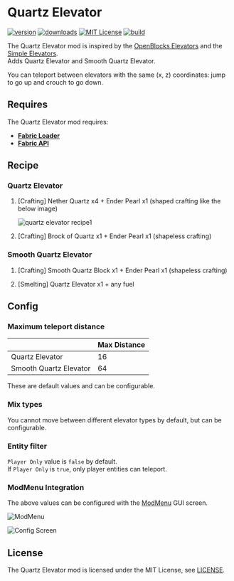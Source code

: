 # Quartz Elevator

[![version](http://cf.way2muchnoise.eu/versions/quartz-elevator.svg)](https://www.curseforge.com/minecraft/mc-mods/quartz-elevator)
[![downloads](http://cf.way2muchnoise.eu/quartz-elevator.svg)](https://www.curseforge.com/minecraft/mc-mods/quartz-elevator)
[![MIT License](https://img.shields.io/badge/license-MIT-blue.svg?style=flat)](./LICENSE)
[![build](https://github.com/Aton-Kish/quartz-elevator/workflows/build/badge.svg?branch=1.18)](https://github.com/Aton-Kish/quartz-elevator/actions?query=workflow:build+branch:1.18)

The Quartz Elevator mod is inspired by
the [OpenBlocks Elevators](https://www.curseforge.com/minecraft/mc-mods/openblocks-elevator)
and the [Simple Elevators](https://www.curseforge.com/minecraft/mc-mods/fabric-simple-elevators).  
Adds Quartz Elevator and Smooth Quartz Elevator.

You can teleport between elevators with the same (x, z) coordinates: jump to go up and crouch to go down.

## Requires

The Quartz Elevator mod requires:

- [**Fabric Loader**](https://fabricmc.net/use/)
- [**Fabric API**](https://www.curseforge.com/minecraft/mc-mods/fabric-api)

## Recipe

### Quartz Elevator

1. [Crafting] Nether Quartz x4 + Ender Pearl x1 (shaped crafting like the below image)

   ![quartz elevator recipe1](https://user-images.githubusercontent.com/38515249/106385105-cce95f00-6411-11eb-94bc-a3062db8397d.png)

2. [Crafting] Brock of Quartz x1 + Ender Pearl x1 (shapeless crafting)

### Smooth Quartz Elevator

1. [Crafting] Smooth Quartz Block x1 + Ender Pearl x1 (shapeless crafting)

2. [Smelting] Quartz Elevator x1 + any fuel

## Config

### Maximum teleport distance

|                        | Max Distance |
| ---------------------- | ------------ |
| Quartz Elevator        | 16           |
| Smooth Quartz Elevator | 64           |

These are default values and can be configurable.

### Mix types

You cannot move between different elevator types by default, but can be configurable.

### Entity filter

`Player Only` value is `false` by default.  
If `Player Only` is `true`, only player entities can teleport.

### ModMenu Integration

The above values can be configured with the [ModMenu](https://www.curseforge.com/minecraft/mc-mods/modmenu) GUI screen.

![ModMenu](https://user-images.githubusercontent.com/38515249/108022998-02728700-7065-11eb-990c-c0311c3d0b03.png)

![Config Screen](https://user-images.githubusercontent.com/38515249/108022992-00a8c380-7065-11eb-829a-8f4165913b10.png)

## License

The Quartz Elevator mod is licensed under the MIT License, see [LICENSE](./LICENSE).
